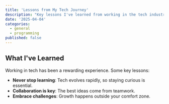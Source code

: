 ```yaml
---
title: 'Lessons from My Tech Journey'
description: "Key lessons I've learned from working in the tech industry."
date: '2025-04-04'
categories:
  - general
  - programming
published: false
---
```


## What I've Learned

Working in tech has been a rewarding experience. Some key lessons:

- **Never stop learning**: Tech evolves rapidly, so staying curious is essential.
- **Collaboration is key**: The best ideas come from teamwork.
- **Embrace challenges**: Growth happens outside your comfort zone.
